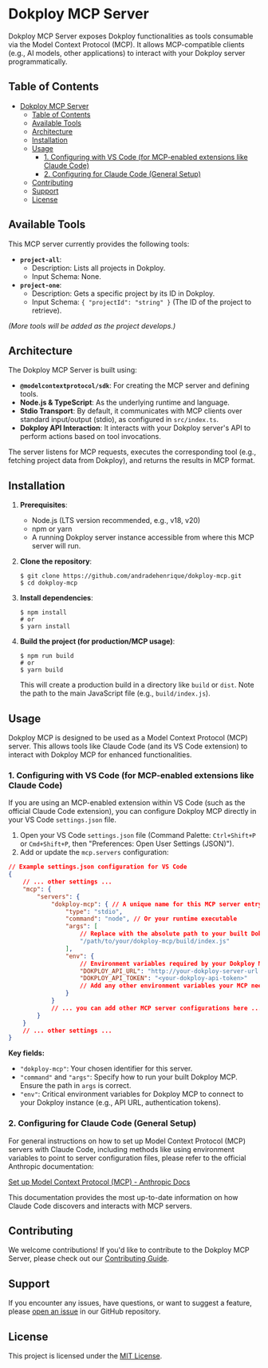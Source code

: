 # Dokploy MCP Server

Dokploy MCP Server exposes Dokploy functionalities as tools consumable via the Model Context Protocol (MCP). It allows MCP-compatible clients (e.g., AI models, other applications) to interact with your Dokploy server programmatically.

## Table of Contents

- [Dokploy MCP Server](#dokploy-mcp-server)
  - [Table of Contents](#table-of-contents)
  - [Available Tools](#available-tools)
  - [Architecture](#architecture)
  - [Installation](#installation)
  - [Usage](#usage)
    - [1. Configuring with VS Code (for MCP-enabled extensions like Claude Code)](#1-configuring-with-vs-code-for-mcp-enabled-extensions-like-claude-code)
    - [2. Configuring for Claude Code (General Setup)](#2-configuring-for-claude-code-general-setup)
  - [Contributing](#contributing)
  - [Support](#support)
  - [License](#license)

## Available Tools

This MCP server currently provides the following tools:

*   **`project-all`**:
    *   Description: Lists all projects in Dokploy.
    *   Input Schema: None.
*   **`project-one`**:
    *   Description: Gets a specific project by its ID in Dokploy.
    *   Input Schema: `{ "projectId": "string" }` (The ID of the project to retrieve).

*(More tools will be added as the project develops.)*

## Architecture

The Dokploy MCP Server is built using:

*   **`@modelcontextprotocol/sdk`**: For creating the MCP server and defining tools.
*   **Node.js & TypeScript**: As the underlying runtime and language.
*   **Stdio Transport**: By default, it communicates with MCP clients over standard input/output (stdio), as configured in `src/index.ts`.
*   **Dokploy API Interaction**: It interacts with your Dokploy server's API to perform actions based on tool invocations.

The server listens for MCP requests, executes the corresponding tool (e.g., fetching project data from Dokploy), and returns the results in MCP format.

## Installation

1.  **Prerequisites**:
    *   Node.js (LTS version recommended, e.g., v18, v20)
    *   npm or yarn
    *   A running Dokploy server instance accessible from where this MCP server will run.

2.  **Clone the repository**:
    ```sh-session
    $ git clone https://github.com/andradehenrique/dokploy-mcp.git
    $ cd dokploy-mcp
    ```

3.  **Install dependencies**:
    ```sh-session
    $ npm install
    # or
    $ yarn install
    ```

5.  **Build the project (for production/MCP usage)**:
    ```sh-session
    $ npm run build
    # or
    $ yarn build
    ```
    This will create a production build in a directory like `build` or `dist`. Note the path to the main JavaScript file (e.g., `build/index.js`).

## Usage

Dokploy MCP is designed to be used as a Model Context Protocol (MCP) server. This allows tools like Claude Code (and its VS Code extension) to interact with Dokploy MCP for enhanced functionalities.

### 1. Configuring with VS Code (for MCP-enabled extensions like Claude Code)

If you are using an MCP-enabled extension within VS Code (such as the official Claude Code extension), you can configure Dokploy MCP directly in your VS Code `settings.json` file.

1.  Open your VS Code `settings.json` file (Command Palette: `Ctrl+Shift+P` or `Cmd+Shift+P`, then "Preferences: Open User Settings (JSON)").
2.  Add or update the `mcp.servers` configuration:

```json
// Example settings.json configuration for VS Code
{
    // ... other settings ...
    "mcp": {
        "servers": {
            "dokploy-mcp": { // A unique name for this MCP server entry
                "type": "stdio",
                "command": "node", // Or your runtime executable
                "args": [
                    // Replace with the absolute path to your built Dokploy MCP main file
                    "/path/to/your/dokploy-mcp/build/index.js" 
                ],
                "env": {
                    // Environment variables required by your Dokploy MCP
                    "DOKPLOY_API_URL": "http://your-dokploy-server-url.com/api",
                    "DOKPLOY_API_TOKEN": "<your-dokploy-api-token>" 
                    // Add any other environment variables your MCP needs
                }
            }
            // ... you can add other MCP server configurations here ...
        }
    }
    // ... other settings ...
}
```

**Key fields:**
*   `"dokploy-mcp"`: Your chosen identifier for this server.
*   `"command"` and `"args"`: Specify how to run your built Dokploy MCP. Ensure the path in `args` is correct.
*   `"env"`: Critical environment variables for Dokploy MCP to connect to your Dokploy instance (e.g., API URL, authentication tokens).

### 2. Configuring for Claude Code (General Setup)

For general instructions on how to set up Model Context Protocol (MCP) servers with Claude Code, including methods like using environment variables to point to server configuration files, please refer to the official Anthropic documentation:

[Set up Model Context Protocol (MCP) - Anthropic Docs](https://docs.anthropic.com/en/docs/claude-code/tutorials#set-up-model-context-protocol-mcp)

This documentation provides the most up-to-date information on how Claude Code discovers and interacts with MCP servers.

## Contributing

We welcome contributions! If you'd like to contribute to the Dokploy MCP Server, please check out our [Contributing Guide](CONTRIBUTING.md).

## Support

If you encounter any issues, have questions, or want to suggest a feature, please [open an issue](https://github.com/yourusername/dokploy-mcp/issues) in our GitHub repository.

## License

This project is licensed under the [MIT License](LICENSE).
